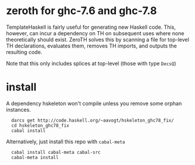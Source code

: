 # zeroth for ghc-7.6 and ghc-7.8
TemplateHaskell is fairly useful for generating new
Haskell code. This, however, can incur a dependency on
TH on subsequent uses where none theoretically should exist.
ZeroTH solves this by scanning a file for top-level TH
declarations, evaluates them, removes TH imports, and outputs
the resulting code.

Note that this only includes splices at top-level (those with type `DecsQ`)

# install
A dependency hskeleton won't compile unless you remove some orphan instances.
  
      darcs get http://code.haskell.org/~aavogt/hskeleton_ghc78_fix/
      cd hskeleton_ghc78_fix
      cabal install

Alternatively, just install this repo with `cabal-meta`

      cabal install cabal-meta cabal-src
      cabal-meta install
